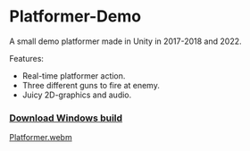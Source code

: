 # Platformer-Demo
 
A small demo platformer made in Unity in 2017-2018 and 2022.

Features:
- Real-time platformer action.
- Three different guns to fire at enemy.
- Juicy 2D-graphics and audio.

### [Download Windows build](https://github.com/andreaswitzen/Platformer-Demo/releases/download/v1.0.0/Platformer-Demo-Build.v1.0.0.zip)


[Platformer.webm](https://user-images.githubusercontent.com/6855253/202486205-7575beb4-1bd4-47d1-af8b-d54962d86457.webm)
